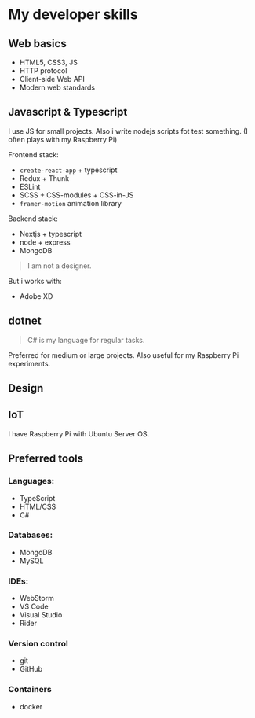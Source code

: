 # My developer skills

## Web basics
- HTML5, CSS3, JS
- HTTP protocol
- Client-side Web API
- Modern web standards

## Javascript & Typescript
I use JS for small projects. Also i write nodejs scripts fot test something. (I often plays with my Raspberry Pi)

Frontend stack:
- `create-react-app` + typescript
- Redux + Thunk
- ESLint
- SCSS + CSS-modules + CSS-in-JS
- `framer-motion` animation library

Backend stack:
- Nextjs + typescript
- node + express
- MongoDB


> I am not a designer.

But i works with:
- Adobe XD

## dotnet
> C# is my language for regular tasks.

Preferred for medium or large projects. Also useful for my Raspberry Pi experiments.

## Design

## IoT
I have Raspberry Pi with Ubuntu Server OS.

## Preferred tools

### Languages:
- TypeScript
- HTML/CSS
- C#

### Databases:
- MongoDB
- MySQL

### IDEs:
- WebStorm
- VS Code
- Visual Studio
- Rider

### Version control
- git
- GitHub

### Containers
- docker 
